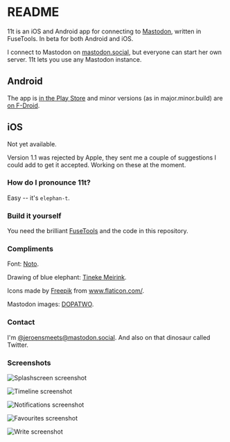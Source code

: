 # README #

11t is an iOS and Android app for connecting to [Mastodon](https://github.com/tootsuite/mastodon), written in FuseTools. In beta for both Android and iOS.

I connect to Mastodon on [mastodon.social](https://mastodon.social/), but everyone can start her own server. 11t lets you use any Mastodon instance.

## Android ##
The app is [in the Play Store](https://play.google.com/store/apps/details?id=com.jeroensmeets.mastodon) and minor versions (as in major.minor.build) are [on F-Droid](https://apt.izzysoft.de/fdroid/index/apk/com.jeroensmeets.mastodon).

## iOS ##
Not yet available.

Version 1.1 was rejected by Apple, they sent me a couple of suggestions I could add to get it accepted. Working on these at the moment.

### How do I pronounce 11t? ###

Easy -- it's `elephan-t`.

### Build it yourself ###

You need the brilliant [FuseTools](https://www.fusetools.com/) and the code in this repository.

### Compliments ###

Font: [Noto](https://www.google.com/get/noto/).

Drawing of blue elephant: [Tineke Meirink](https://www.tinekemeirink.nl/).

Icons made by [Freepik](https://www.freepik.com/) from www.flaticon.com/.

Mastodon images: [DOPATWO](https://mastodon.social/@dopatwo/).

### Contact ###

I'm [@jeroensmeets@mastodon.social](https://mastodon.social/@jeroensmeets). And also on that dinosaur called Twitter.

### Screenshots ###

![Splashscreen screenshot](Assets/screenshots/instance_page.jpeg?raw=true "Select Mastodon instance")

![Timeline screenshot](Assets/screenshots/timeline_page.jpeg?raw=true "Timeline screenshot")

![Notifications screenshot](Assets/screenshots/notifications_page.jpeg?raw=true "Notifications screenshot")

![Favourites screenshot](Assets/screenshots/favourites.jpeg?raw=true "Favourites screenshot")

![Write screenshot](Assets/screenshots/write_page.jpeg?raw=true "Write screenshot")